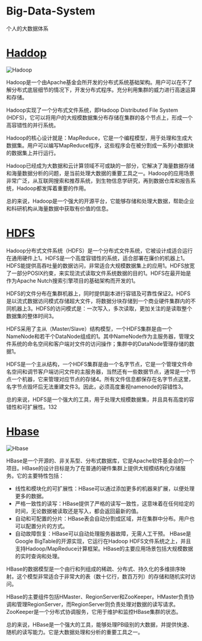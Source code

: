 # Big-Data-System
个人的大数据体系
# [Haddop](https://github.com/HDZ12/Big-Data-System/blob/main/Hadoop/READEME.md#11%E7%AE%80%E4%BB%8B)
![Hadoop](https://github.com/HDZ12/Big-Data-System/assets/99587726/d0e93856-1ea1-4bf5-9c48-0f3c430e1d26)

Hadoop是一个由Apache基金会所开发的分布式系统基础架构。用户可以在不了解分布式底层细节的情况下，开发分布式程序。充分利用集群的威力进行高速运算和存储。

Hadoop实现了一个分布式文件系统，即Hadoop Distributed File System (HDFS)，它可以将用户的大规模数据集分布存储在集群的各个节点上，形成一个高容错性的并行系统。

Hadoop的核心设计就是：MapReduce，它是一个编程模型，用于处理和生成大数据集。用户可以编写MapReduce程序，这些程序会在被分割成一系列小数据块的数据集上并行运行。

Hadoop已经成为大数据和云计算领域不可或缺的一部分，它解决了海量数据存储和海量数据分析的问题，是当前处理大数据的重要工具之一。Hadoop的应用场景非常广泛，从互联网搜索和推荐系统，到生物信息学研究，再到数据仓库和报告系统，Hadoop都发挥着重要的作用。

总的来说，Hadoop是一个强大的开源平台，它能够存储和处理大数据，帮助企业和科研机构从海量数据中获取有价值的信息。
# [HDFS](https://github.com/HDZ12/Big-Data-System/blob/main/HDFS/HDFS.md)
Hadoop分布式文件系统（HDFS）是一个分布式文件系统，它被设计成适合运行在通用硬件上1。HDFS是一个高度容错性的系统，适合部署在廉价的机器上1。HDFS能提供高吞吐量的数据访问，非常适合大规模数据集上的应用1。HDFS放宽了一部分POSIX约束，来实现流式读取文件系统数据的目的1。HDFS在最开始是作为Apache Nutch搜索引擎项目的基础架构而开发的1。

HDFS的文件分布在集群机器上，同时提供副本进行容错及可靠性保证2。HDFS是以流式数据访问模式存储超大文件，将数据分块存储到一个商业硬件集群内的不同机器上3。HDFS的访问模式是：一次写入，多次读取，更加关注的是读取整个数据集的整体时间3。

HDFS采用了主从（Master/Slave）结构模型，一个HDFS集群是由一个NameNode和若干个DataNode组成的1。其中NameNode作为主服务器，管理文件系统的命名空间和客户端对文件的访问操作；集群中的DataNode管理存储的数据1。

HDFS是一个主从结构，一个HDFS集群是由一个名字节点，它是一个管理文件命名空间和调节客户端访问文件的主服务器，当然还有一些数据节点，通常是一个节点一个机器，它来管理对应节点的存储4。所有文件信息都保存在名字节点这里，名字节点毁坏后无法重建文件3。因此，必须高度重视namenode的容错性3。

总的来说，HDFS是一个强大的工具，用于处理大规模数据集，并且具有高度的容错性和可扩展性。132
# [Hbase](https://github.com/HDZ12/Big-Data-System/blob/main/Hbase/READEME.md)
![Hbase](https://github.com/HDZ12/Big-Data-System/assets/99587726/01161b9e-daef-4afe-be1a-8f49ef8d6a18)

HBase是一个开源的、非关系型、分布式数据库，它是Apache软件基金会的一个项目。HBase的设计目标是为了在普通的硬件集群上提供大规模结构化存储服务。它的主要特性包括：
- 线性和模块化的可扩展性：HBase可以通过添加更多的机器来扩展，以便处理更多的数据。
- 严格一致性的读写：HBase提供了严格的读写一致性，这意味着在任何给定的时间，无论数据被读取还是写入，都会返回最新的值。
- 自动和可配置的分片：HBase表会自动分割成区域，并在集群中分布。用户也可以配置分片的方式。
- 自动故障恢复：HBase可以自动处理服务器故障，无需人工干预。
HBase是Google BigTable的开源实现，它运行在Hadoop HDFS文件系统之上，并且支持Hadoop/MapReduce计算框架。HBase的主要应用场景包括大规模数据的实时查询和处理。

HBase的数据模型是一个由行和列组成的稀疏、分布式、持久化的多维排序映射。这个模型非常适合于非常大的表（数十亿行，数百万列）的存储和随机实时访问。

HBase的主要组件包括HMaster、RegionServer和ZooKeeper。HMaster负责协调和管理RegionServer，而RegionServer则负责处理对数据的读写请求。ZooKeeper是一个分布式协调服务，它用于维护和监控HBase集群的状态。

总的来说，HBase是一个强大的工具，能够处理PB级别的大数据，并提供快速、随机的读写能力。它是大数据处理和分析的重要工具之一。









